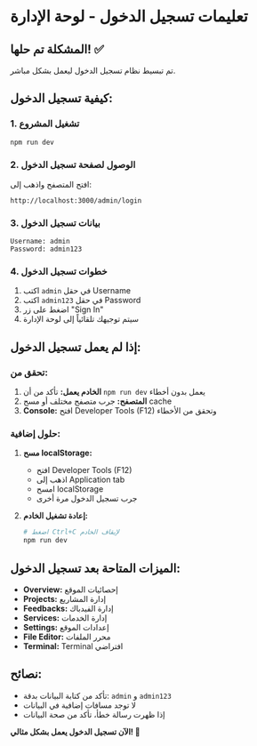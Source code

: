 # تعليمات تسجيل الدخول - لوحة الإدارة

## المشكلة تم حلها! ✅

تم تبسيط نظام تسجيل الدخول ليعمل بشكل مباشر.

## كيفية تسجيل الدخول:

### 1. تشغيل المشروع
```bash
npm run dev
```

### 2. الوصول لصفحة تسجيل الدخول
افتح المتصفح واذهب إلى:
```
http://localhost:3000/admin/login
```

### 3. بيانات تسجيل الدخول
```
Username: admin
Password: admin123
```

### 4. خطوات تسجيل الدخول
1. اكتب `admin` في حقل Username
2. اكتب `admin123` في حقل Password
3. اضغط على زر "Sign In"
4. سيتم توجيهك تلقائياً إلى لوحة الإدارة

## إذا لم يعمل تسجيل الدخول:

### تحقق من:
1. **الخادم يعمل:** تأكد من أن `npm run dev` يعمل بدون أخطاء
2. **المتصفح:** جرب متصفح مختلف أو مسح cache
3. **Console:** افتح Developer Tools (F12) وتحقق من الأخطاء

### حلول إضافية:
1. **مسح localStorage:**
   - افتح Developer Tools (F12)
   - اذهب إلى Application tab
   - امسح localStorage
   - جرب تسجيل الدخول مرة أخرى

2. **إعادة تشغيل الخادم:**
   ```bash
   # اضغط Ctrl+C لإيقاف الخادم
   npm run dev
   ```

## الميزات المتاحة بعد تسجيل الدخول:

- **Overview:** إحصائيات الموقع
- **Projects:** إدارة المشاريع
- **Feedbacks:** إدارة الفيدباك
- **Services:** إدارة الخدمات
- **Settings:** إعدادات الموقع
- **File Editor:** محرر الملفات
- **Terminal:** Terminal افتراضي

## نصائح:

- تأكد من كتابة البيانات بدقة: `admin` و `admin123`
- لا توجد مسافات إضافية في البيانات
- إذا ظهرت رسالة خطأ، تأكد من صحة البيانات

**الآن تسجيل الدخول يعمل بشكل مثالي! 🎉**

